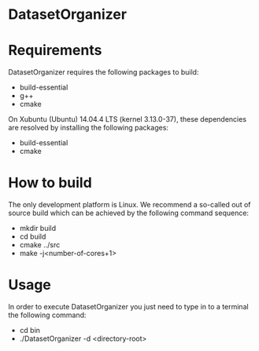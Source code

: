 DatasetOrganizer
=========

# Requirements

DatasetOrganizer requires the following packages to build:
  
  * build-essential
  * g++
  * cmake

On Xubuntu (Ubuntu) 14.04.4 LTS (kernel 3.13.0-37), these dependencies are
resolved by installing the following packages:
  
  - build-essential
  - cmake

# How to build

The only development platform is Linux. We recommend a so-called out of source
build which can be achieved by the following command sequence:
  
  - mkdir build
  - cd build
  - cmake ../src
  - make -j\<number-of-cores+1\>

# Usage

In order to execute DatasetOrganizer you just need to type in to a terminal the following command:

  - cd bin
  - ./DatasetOrganizer -d \<directory-root\>
